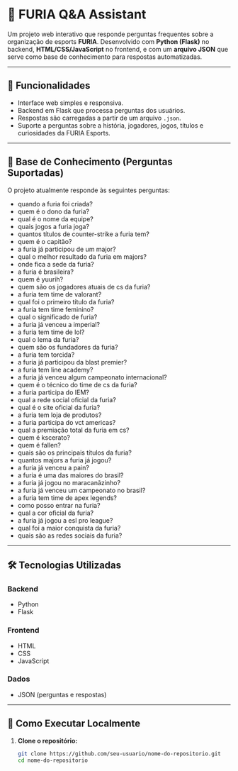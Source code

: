 # 🐾 FURIA Q&A Assistant

Um projeto web interativo que responde perguntas frequentes sobre a organização de esports **FURIA**. Desenvolvido com **Python (Flask)** no backend, **HTML/CSS/JavaScript** no frontend, e com um **arquivo JSON** que serve como base de conhecimento para respostas automatizadas.

---

## 📌 Funcionalidades

- Interface web simples e responsiva.
- Backend em Flask que processa perguntas dos usuários.
- Respostas são carregadas a partir de um arquivo `.json`.
- Suporte a perguntas sobre a história, jogadores, jogos, títulos e curiosidades da FURIA Esports.

---

## 🧠 Base de Conhecimento (Perguntas Suportadas)

O projeto atualmente responde às seguintes perguntas:

- quando a furia foi criada?
- quem é o dono da furia?
- qual é o nome da equipe?
- quais jogos a furia joga?
- quantos títulos de counter-strike a furia tem?
- quem é o capitão?
- a furia já participou de um major?
- qual o melhor resultado da furia em majors?
- onde fica a sede da furia?
- a furia é brasileira?
- quem é yuurih?
- quem são os jogadores atuais de cs da furia?
- a furia tem time de valorant?
- qual foi o primeiro título da furia?
- a furia tem time feminino?
- qual o significado de furia?
- a furia já venceu a imperial?
- a furia tem time de lol?
- qual o lema da furia?
- quem são os fundadores da furia?
- a furia tem torcida?
- a furia já participou da blast premier?
- a furia tem line academy?
- a furia já venceu algum campeonato internacional?
- quem é o técnico do time de cs da furia?
- a furia participa do IEM?
- qual a rede social oficial da furia?
- qual é o site oficial da furia?
- a furia tem loja de produtos?
- a furia participa do vct americas?
- qual a premiação total da furia em cs?
- quem é kscerato?
- quem é fallen?
- quais são os principais títulos da furia?
- quantos majors a furia já jogou?
- a furia já venceu a pain?
- a furia é uma das maiores do brasil?
- a furia já jogou no maracanãzinho?
- a furia já venceu um campeonato no brasil?
- a furia tem time de apex legends?
- como posso entrar na furia?
- qual a cor oficial da furia?
- a furia já jogou a esl pro league?
- qual foi a maior conquista da furia?
- quais são as redes sociais da furia?

---

## 🛠️ Tecnologias Utilizadas

### Backend
- Python
- Flask

### Frontend
- HTML
- CSS
- JavaScript

### Dados
- JSON (perguntas e respostas)

---

## 🚀 Como Executar Localmente

1. **Clone o repositório:**
   ```bash
   git clone https://github.com/seu-usuario/nome-do-repositorio.git
   cd nome-do-repositorio
